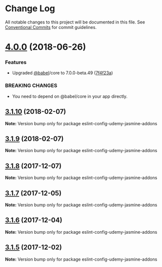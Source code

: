 # Change Log

All notable changes to this project will be documented in this file.
See [Conventional Commits](https://conventionalcommits.org) for commit guidelines.

<a name="4.0.0"></a>
# [4.0.0](https://github.com/udemy/js-tooling/compare/eslint-config-udemy-jasmine-addons@3.1.10...eslint-config-udemy-jasmine-addons@4.0.0) (2018-06-26)


### Features

* Upgraded [@babel](https://github.com/babel)/core to 7.0.0-beta.49 ([7f4f23a](https://github.com/udemy/js-tooling/commit/7f4f23a))


### BREAKING CHANGES

* You need to depend on @babel/core in your app directly.




<a name="3.1.10"></a>
## [3.1.10](https://github.com/udemy/js-tooling/compare/eslint-config-udemy-jasmine-addons@3.1.9...eslint-config-udemy-jasmine-addons@3.1.10) (2018-02-07)




**Note:** Version bump only for package eslint-config-udemy-jasmine-addons

<a name="3.1.9"></a>
## [3.1.9](https://github.com/udemy/js-tooling/compare/eslint-config-udemy-jasmine-addons@3.1.8...eslint-config-udemy-jasmine-addons@3.1.9) (2018-02-07)




**Note:** Version bump only for package eslint-config-udemy-jasmine-addons

<a name="3.1.8"></a>
## [3.1.8](https://github.com/udemy/js-tooling/compare/eslint-config-udemy-jasmine-addons@3.1.7...eslint-config-udemy-jasmine-addons@3.1.8) (2017-12-07)




**Note:** Version bump only for package eslint-config-udemy-jasmine-addons

<a name="3.1.7"></a>
## [3.1.7](https://github.com/udemy/js-tooling/compare/eslint-config-udemy-jasmine-addons@3.1.6...eslint-config-udemy-jasmine-addons@3.1.7) (2017-12-05)




**Note:** Version bump only for package eslint-config-udemy-jasmine-addons

<a name="3.1.6"></a>
## [3.1.6](https://github.com/udemy/js-tooling/compare/eslint-config-udemy-jasmine-addons@3.1.5...eslint-config-udemy-jasmine-addons@3.1.6) (2017-12-04)




**Note:** Version bump only for package eslint-config-udemy-jasmine-addons

<a name="3.1.5"></a>
## [3.1.5](https://github.com/udemy/js-tooling/compare/eslint-config-udemy-jasmine-addons@3.1.4...eslint-config-udemy-jasmine-addons@3.1.5) (2017-12-02)




**Note:** Version bump only for package eslint-config-udemy-jasmine-addons
